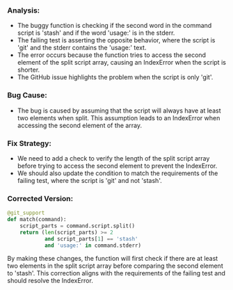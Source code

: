 ### Analysis:
- The buggy function is checking if the second word in the command script is 'stash' and if the word 'usage:' is in the stderr.
- The failing test is asserting the opposite behavior, where the script is 'git' and the stderr contains the 'usage:' text.
- The error occurs because the function tries to access the second element of the split script array, causing an IndexError when the script is shorter.
- The GitHub issue highlights the problem when the script is only 'git'.
  
### Bug Cause:
- The bug is caused by assuming that the script will always have at least two elements when split. This assumption leads to an IndexError when accessing the second element of the array.

### Fix Strategy:
- We need to add a check to verify the length of the split script array before trying to access the second element to prevent the IndexError.
- We should also update the condition to match the requirements of the failing test, where the script is 'git' and not 'stash'.

### Corrected Version:
```python
@git_support
def match(command):
    script_parts = command.script.split()
    return (len(script_parts) >= 2
            and script_parts[1] == 'stash'
            and 'usage:' in command.stderr)
``` 

By making these changes, the function will first check if there are at least two elements in the split script array before comparing the second element to 'stash'. This correction aligns with the requirements of the failing test and should resolve the IndexError.